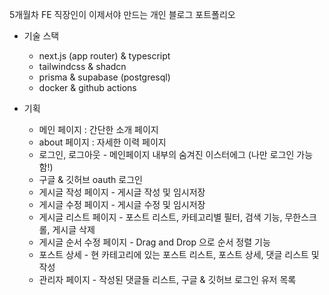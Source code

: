 5개월차 FE 직장인이 이제서야 만드는 개인 블로그 포트폴리오

* 기술 스택
  - next.js (app router) & typescript
  - tailwindcss & shadcn
  - prisma & supabase (postgresql)
  - docker & github actions

* 기획
  - 메인 페이지 : 간단한 소개 페이지
  - about 페이지 : 자세한 이력 페이지
  - 로그인, 로그아웃 - 메인페이지 내부의 숨겨진 이스터에그 (나만 로그인 가능함!)
  - 구글 & 깃허브 oauth 로그인
  - 게시글 작성 페이지 - 게시글 작성 및 임시저장
  - 게시글 수정 페이지 - 게시글 수정 및 임시저장
  - 게시글 리스트 페이지 - 포스트 리스트, 카테고리별 필터, 검색 기능, 무한스크롤, 게시글 삭제
  - 게시글 순서 수정 페이지 - Drag and Drop 으로 순서 정렬 기능
  - 포스트 상세 - 현 카테고리에 있는 포스트 리스트, 포스트 상세, 댓글 리스트 및 작성
  - 관리자 페이지 - 작성된 댓글들 리스트, 구글 & 깃허브 로그인 유저 목록
